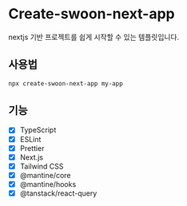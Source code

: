 # Create-swoon-next-app

nextjs 기반 프로젝트를 쉽게 시작할 수 있는 템플릿입니다.

## 사용법

```bash
npx create-swoon-next-app my-app
```


## 기능

- [x] TypeScript
- [x] ESLint
- [x] Prettier
- [x] Next.js
- [x] Tailwind CSS
- [x] @mantine/core
- [x] @mantine/hooks
- [x] @tanstack/react-query

